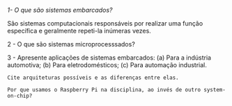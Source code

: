 
_1- O que são sistemas embarcados?_
   
   
   São sistemas computacionais responsáveis por realizar uma função específica 
   e geralmente repeti-la inúmeras vezes.
   
   

   2 - O que são sistemas microprocesssados?

   3 - Apresente aplicações de sistemas embarcados: (a) Para a indústria automotiva; (b) Para eletrodomésticos; (c) Para automação industrial.

    Cite arquiteturas possíveis e as diferenças entre elas.

    Por que usamos o Raspberry Pi na disciplina, ao invés de outro system-on-chip?


